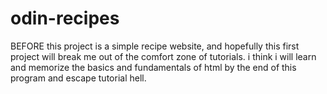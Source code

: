 # odin-recipes

BEFORE
  this project is a simple recipe website, and hopefully this first project will 
  break me out of the comfort zone of tutorials. i think i will learn and memorize
  the basics and fundamentals of html by the end of this program and escape
  tutorial hell.


